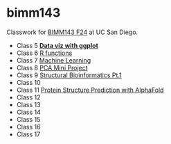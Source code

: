 # bimm143
Classwork for [BIMM143 F24](https://bioboot.github.io/bimm143_F24/) at UC San Diego.

- Class 5 [**Data viz with ggplot**](https://github.com/bioryzzics/bimm143/blob/main/class05/class05.md)
- Class 6 [R functions](https://github.com/bioryzzics/bimm143/blob/main/class06/class06.pdf)
- Class 7 [Machine Learning](https://github.com/bioryzzics/bimm143/blob/main/class07/class07.pdf)
- Class 8 [PCA Mini Project](https://github.com/bioryzzics/bimm143/blob/main/class08/class08.pdf)
- Class 9 [Structural Bioinformatics Pt.1](https://github.com/bioryzzics/bimm143/blob/main/class09/class09.pdf)
- Class 10 []()
- Class 11 [Protein Structure Prediction with AlphaFold](https://github.com/bioryzzics/bimm143/blob/main/class11/class11.pdf)
- Class 12 []()
- Class 13 []()
- Class 14 []()
- Class 15 []()
- Class 16 []()
- Class 17 []()